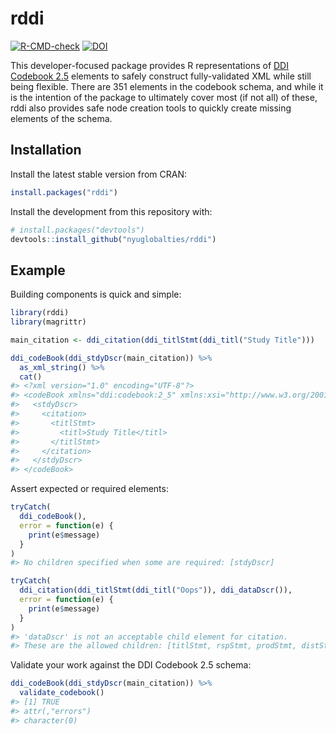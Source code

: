 
<!-- README.md is generated from README.Rmd. Please edit that file -->

# rddi

<!-- badges: start -->

[![R-CMD-check](https://github.com/nyuglobalties/rddi/workflows/R-CMD-check/badge.svg)](https://github.com/nyuglobalties/rddi/actions)
[![DOI](https://zenodo.org/badge/238541864.svg)](https://zenodo.org/badge/latestdoi/238541864)
<!-- badges: end -->

This developer-focused package provides R representations of [DDI
Codebook 2.5](https://ddialliance.org/Specification/DDI-Codebook/2.5/)
elements to safely construct fully-validated XML while still being
flexible. There are 351 elements in the codebook schema, and while it is
the intention of the package to ultimately cover most (if not all) of
these, rddi also provides safe node creation tools to quickly create
missing elements of the schema.

## Installation

Install the latest stable version from CRAN:

``` r
install.packages("rddi")
```

Install the development from this repository with:

``` r
# install.packages("devtools")
devtools::install_github("nyuglobalties/rddi")
```

## Example

Building components is quick and simple:

``` r
library(rddi)
library(magrittr)

main_citation <- ddi_citation(ddi_titlStmt(ddi_titl("Study Title")))

ddi_codeBook(ddi_stdyDscr(main_citation)) %>%
  as_xml_string() %>%
  cat()
#> <?xml version="1.0" encoding="UTF-8"?>
#> <codeBook xmlns="ddi:codebook:2_5" xmlns:xsi="http://www.w3.org/2001/XMLSchema-instance" version="2.5" xsi:schemaLocation="http://www.ddialliance.org/Specification/DDI-Codebook/2.5/XMLSchema/codebook.xsd">
#>   <stdyDscr>
#>     <citation>
#>       <titlStmt>
#>         <titl>Study Title</titl>
#>       </titlStmt>
#>     </citation>
#>   </stdyDscr>
#> </codeBook>
```

Assert expected or required elements:

``` r
tryCatch(
  ddi_codeBook(),
  error = function(e) {
    print(e$message)
  }
)
#> No children specified when some are required: [stdyDscr]

tryCatch(
  ddi_citation(ddi_titlStmt(ddi_titl("Oops")), ddi_dataDscr()),
  error = function(e) {
    print(e$message)
  }
)
#> 'dataDscr' is not an acceptable child element for citation.
#> These are the allowed children: [titlStmt, rspStmt, prodStmt, distStmt, serStmt, verStmt, biblCit, holdings, notes]
```

Validate your work against the DDI Codebook 2.5 schema:

``` r
ddi_codeBook(ddi_stdyDscr(main_citation)) %>%
  validate_codebook()
#> [1] TRUE
#> attr(,"errors")
#> character(0)
```
